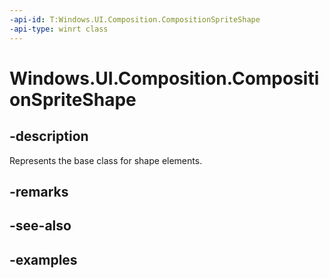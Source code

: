 ```yaml
---
-api-id: T:Windows.UI.Composition.CompositionSpriteShape
-api-type: winrt class
---
```


<!-- Class syntax.
public class CompositionSpriteShape : CompositionShape, CompositionShape
-->

# Windows.UI.Composition.CompositionSpriteShape

## -description

Represents the base class for shape elements.

## -remarks

## -see-also

## -examples

